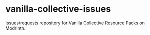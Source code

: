 # vanilla-collective-issues
Issues/requests repository for Vanilla Collective Resource Packs on Modrinth.
